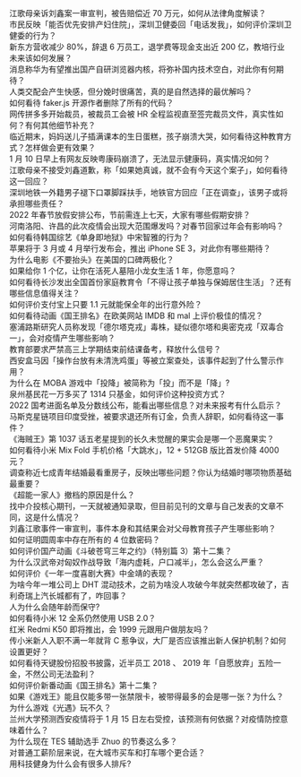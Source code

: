江歌母亲诉刘鑫案一审宣判，被告赔偿近 70 万元，如何从法律角度解读？  
市民反映「能否优先安排产妇住院」，深圳卫健委回「电话发我」，如何评价深圳卫健委的行为？  
新东方营收减少 80%，辞退 6 万员工，退学费等现金支出近 200 亿，教培行业未来该如何发展？  
消息称华为有望推出国产自研浏览器内核，将弥补国内技术空白，对此你有何期待？  
人类交配会产生快感，但分娩时很痛苦，真的是自然选择的最优解吗？  
如何看待 faker.js 开源作者删除了所有的代码？  
网传拼多多开始裁员，被裁员工会被 HR 全程监视直至签完裁员文件，真实性如何？有何其他细节补充？  
临近期末，妈妈送儿子插满课本的生日蛋糕，孩子崩溃大哭，如何看待这种教育方式？怎样做会更有效果？  
1 月 10 日早上有网友反映粤康码崩溃了，无法显示健康码，真实情况如何？  
江歌母亲不接受刘鑫道歉，称「如果她真诚，就不会有今天这个案子」，如何看待这一回应？  
深圳地铁一外籍男子褪下口罩脚踩扶手，地铁官方回应「正在调查」，该男子或将承担哪些责任？  
2022 年春节放假安排公布，节前需连上七天，大家有哪些假期安排？  
河南洛阳、许昌的此次疫情会出现大范围爆发吗？对春节回家过年会有影响吗？  
如何看待韩国综艺《单身即地狱》中宋智雅的行为？  
苹果将于 3 月或 4 月举行发布会，推出 iPhone SE 3，对此你有哪些期待？  
为什么电影《不要抬头》在美国的口碑两极化？  
如果给你 1 个亿，让你在活死人墓陪小龙女生活 1 年，你愿意吗？  
如何看待长沙发出全国首份家庭教育令「不得让孩子单独与保姆居住生活」？还有哪些信息值得关注？  
如何评价支付宝上只要 1.1 元就能保全年的出行意外险？  
如何看待动画《国王排名》在欧美网站 IMDB 和 mal 上评价极佳的情况？  
塞浦路斯研究人员称发现「德尔塔克戎」毒株，疑似德尔塔和奥密克戎「双毒合一」，会对疫情产生哪些影响？  
教育部要求严禁高三上学期结束前结课备考，释放什么信号？  
西安盒马因「操作台放有未清洗鸡蛋」等被立案查处，该事件起到了什么警示作用？  
为什么在 MOBA 游戏中「投降」被简称为「投」而不是「降」?  
泉州基民花一万多买了 1314 只基金，如何评价这种投资方式？  
2022 国考进面名单及分数线公布，能看出哪些信息？对未来报考有什么启示？  
马斯克星链项目印度受挫，被要求退还所有订金，负责人辞职，如何看待这一事件？  
《海贼王》第 1037 话五老星提到的长久未觉醒的果实会是哪一个恶魔果实？  
如何看待小米 Mix Fold 手机价格「大跳水」，12 + 512GB 版比首发价降 4000 元？  
调查称近七成青年结婚最看重房子，反映出哪些问题？你认为结婚时哪项物质基础最重要？  
《超能一家人》撤档的原因是什么？  
找中介投核心期刊，一天就被通知录取，但目前见刊的文章与自己发表的文章不同，这是什么情况？  
刘鑫江歌事件一审宣判，事件本身和其结果会对父母教育孩子产生哪些影响？  
如何证明圆周率中存在所有的 4 位数密码？  
如何评价国产动画《斗破苍穹三年之约》（特别篇 3）第十二集？  
为什么汉武帝对匈奴作战导致「海内虚耗，户口减半」，怎么会这么严重？  
如何评价《一年一度喜剧大赛》中金靖的表现？  
为啥今年一堆公司上 DHT 混动技术，之前为啥没人攻破今年就突然都攻破了，吉利奇瑞上汽长城都有了，咋回事？  
人为什么会随年龄而保守?  
如何看待小米 12 全系仍然使用 USB 2.0？  
红米 Redmi K50 即将推出，会 1999 元跟用户做朋友吗？  
传小米新人入职不满一年就背 C 惹争议，大厂是否应该推出新人保护机制？如何设置更好？  
如何看待天键股份招股书披露，近半员工 2018 、 2019 年「自愿放弃」五险一金，不然公司无法盈利？  
如何评价新番动画《国王排名》第十二集？  
如果《游戏王》能且仅能多带一张禁限卡，被带得最多的会是哪一张？为什么？  
为什么游戏《光遇》玩不久？  
兰州大学预测西安疫情将于 1 月 15 日左右受控，该预测有何依据？对疫情防控意味着什么？  
为什么现在 TES 辅助选手 Zhuo 的节奏这么多？  
对普通工薪阶层来说，在大城市买车和打车哪个更合适？  
用科技健身为什么会有很多人排斥?  
